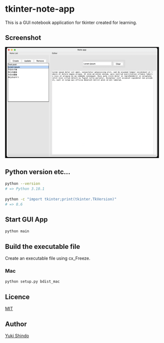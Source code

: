# tkinter-note-app

This is a GUI notebook application for tkinter created for learning.

## Screenshot

![Screenshot](./demo/screenshot.png)

## Python version etc...

```sh
python --version
# => Python 3.10.1

python -c "import tkinter;print(tkinter.TkVersion)"
# => 8.6
```

## Start GUI App

```sh
python main
```

## Build the executable file

Create an executable file using cx_Freeze.

### Mac

```sh
python setup.py bdist_mac
```

## Licence

[MIT](https://github.com/shinshin86/tkinter-note-app/blob/main/LICENSE)

## Author

[Yuki Shindo](https://shinshin86.com/en)